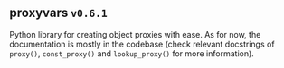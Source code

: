 ## proxyvars `v0.6.1`
Python library for creating object proxies with ease. As for now, the documentation is mostly in the codebase (check relevant docstrings of `proxy()`, `const_proxy()` and `lookup_proxy()` for more information).
